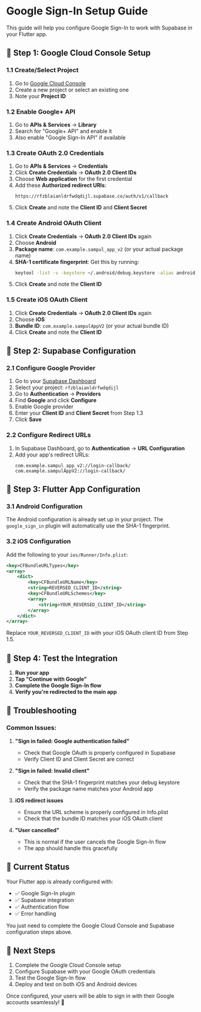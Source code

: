 # Google Sign-In Setup Guide

This guide will help you configure Google Sign-In to work with Supabase in your Flutter app.

## 🔧 Step 1: Google Cloud Console Setup

### 1.1 Create/Select Project
1. Go to [Google Cloud Console](https://console.cloud.google.com/)
2. Create a new project or select an existing one
3. Note your **Project ID**

### 1.2 Enable Google+ API
1. Go to **APIs & Services** → **Library**
2. Search for "Google+ API" and enable it
3. Also enable "Google Sign-In API" if available

### 1.3 Create OAuth 2.0 Credentials
1. Go to **APIs & Services** → **Credentials**
2. Click **Create Credentials** → **OAuth 2.0 Client IDs**
3. Choose **Web application** for the first credential
4. Add these **Authorized redirect URIs**:
   ```
   https://rfzblaianldrfwdqdijl.supabase.co/auth/v1/callback
   ```
5. Click **Create** and note the **Client ID** and **Client Secret**

### 1.4 Create Android OAuth Client
1. Click **Create Credentials** → **OAuth 2.0 Client IDs** again
2. Choose **Android**
3. **Package name**: `com.example.sampul_app_v2` (or your actual package name)
4. **SHA-1 certificate fingerprint**: Get this by running:
   ```bash
   keytool -list -v -keystore ~/.android/debug.keystore -alias androiddebugkey -storepass android -keypass android
   ```
5. Click **Create** and note the **Client ID**

### 1.5 Create iOS OAuth Client
1. Click **Create Credentials** → **OAuth 2.0 Client IDs** again
2. Choose **iOS**
3. **Bundle ID**: `com.example.sampulAppV2` (or your actual bundle ID)
4. Click **Create** and note the **Client ID**

## 🔧 Step 2: Supabase Configuration

### 2.1 Configure Google Provider
1. Go to your [Supabase Dashboard](https://supabase.com/dashboard)
2. Select your project: `rfzblaianldrfwdqdijl`
3. Go to **Authentication** → **Providers**
4. Find **Google** and click **Configure**
5. Enable Google provider
6. Enter your **Client ID** and **Client Secret** from Step 1.3
7. Click **Save**

### 2.2 Configure Redirect URLs
1. In Supabase Dashboard, go to **Authentication** → **URL Configuration**
2. Add your app's redirect URLs:
   ```
   com.example.sampul_app_v2://login-callback/
   com.example.sampulAppV2://login-callback/
   ```

## 🔧 Step 3: Flutter App Configuration

### 3.1 Android Configuration
The Android configuration is already set up in your project. The `google_sign_in` plugin will automatically use the SHA-1 fingerprint.

### 3.2 iOS Configuration
Add the following to your `ios/Runner/Info.plist`:

```xml
<key>CFBundleURLTypes</key>
<array>
    <dict>
        <key>CFBundleURLName</key>
        <string>REVERSED_CLIENT_ID</string>
        <key>CFBundleURLSchemes</key>
        <array>
            <string>YOUR_REVERSED_CLIENT_ID</string>
        </array>
    </dict>
</array>
```

Replace `YOUR_REVERSED_CLIENT_ID` with your iOS OAuth client ID from Step 1.5.

## 🔧 Step 4: Test the Integration

1. **Run your app**
2. **Tap "Continue with Google"**
3. **Complete the Google Sign-In flow**
4. **Verify you're redirected to the main app**

## 🐛 Troubleshooting

### Common Issues:

1. **"Sign in failed: Google authentication failed"**
   - Check that Google OAuth is properly configured in Supabase
   - Verify Client ID and Client Secret are correct

2. **"Sign in failed: Invalid client"**
   - Check that the SHA-1 fingerprint matches your debug keystore
   - Verify the package name matches your Android app

3. **iOS redirect issues**
   - Ensure the URL scheme is properly configured in Info.plist
   - Check that the bundle ID matches your iOS OAuth client

4. **"User cancelled"**
   - This is normal if the user cancels the Google Sign-In flow
   - The app should handle this gracefully

## 📱 Current Status

Your Flutter app is already configured with:
- ✅ Google Sign-In plugin
- ✅ Supabase integration
- ✅ Authentication flow
- ✅ Error handling

You just need to complete the Google Cloud Console and Supabase configuration steps above.

## 🎯 Next Steps

1. Complete the Google Cloud Console setup
2. Configure Supabase with your Google OAuth credentials
3. Test the Google Sign-In flow
4. Deploy and test on both iOS and Android devices

Once configured, your users will be able to sign in with their Google accounts seamlessly! 🚀
